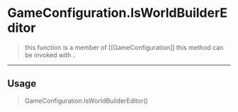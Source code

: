 # GameConfiguration.IsWorldBuilderEditor
> this function is a member of [[GameConfiguration]]
> this method can be invoked with `.`
-----
## Usage
> GameConfiguration.IsWorldBuilderEditor()
